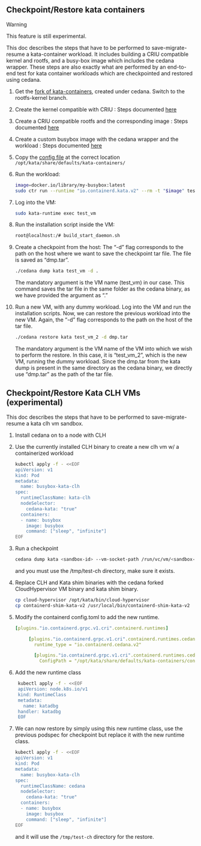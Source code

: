 ## Checkpoint/Restore kata containers
> [!WARNING]
> This feature is still experimental.

This doc describes the steps that have to be performed to save-migrate-resume a kata-container workload. It includes building a CRIU compatible kernel and rootfs, and a busy-box image which includes the cedana wrapper. These steps are also exactly what are performed by an end-to-end test for kata container workloads which are checkpointed and restored using cedana. 

1. Get the [fork of kata-containers](https://github.com/cedana/kata-containers), created under cedana. Switch to the rootfs-kernel branch. 
2. Create the kernel compatible with CRIU : Steps documented [here](./how-to-make-kernel-criu-compatible.md)
3. Create a CRIU compatible rootfs and the corresponding image : Steps documented [here](./how-to-make-rootfs-criu-compatible.md)
4. Create a custom busybox image with the cedana wrapper and the workload : Steps documented [here](./how-to-create-custom-busybox-image.md)
5. Copy the [config file](../../scripts/kata-utils/configuration-qemu.toml) at the correct location `/opt/kata/share/defaults/kata-containers/`
6. Run the workload: 

    ```bash
    image=docker.io/library/my-busybox:latest
    sudo ctr run --runtime "io.containerd.kata.v2" --rm -t "$image" test_vm cedana test.sh
    ```

7. Log into the VM: 

    ```bash
    sudo kata-runtime exec test_vm
    ```

8. Run the installation script inside the VM: 

    ```bash
    root@localhost:/# build_start_daemon.sh
    ```

9. Create a checkpoint from the host: The “-d” flag corresponds to the path on the host where we want to save the checkpoint tar file. The file is saved as “dmp.tar”.  

    ```bash
    ./cedana dump kata test_vm -d .
    ```

    The mandatory argument is the VM name (test_vm) in our case. This command saves the tar file in the same folder as the cedana binary, as we have provided the argument as “.”

10. Run a new VM, with any dummy workload. Log into the VM and run the installation scripts. Now, we can restore the previous workload into the new VM. Again, the “-d” flag corresponds to the path on the host of the tar file. 

    ```bash
    ./cedana restore kata test_vm_2 -d dmp.tar
    ```

    The mandatory argument is the VM name of the VM into which we wish to perform the restore. In this case, it is “test_vm_2”, which is the new VM, running the dummy workload. Since the dmp.tar from the kata dump is present in the same directory as the cedana binary, we directly use “dmp.tar” as the path of the tar file.

## Checkpoint/Restore Kata CLH VMs (experimental)

This doc describes the steps that have to be performed to save-migrate-resume a kata clh vm sandbox. 

1. Install cedana on to a node with CLH
2. Use the currently installed CLH binary to create a new clh vm w/ a containerized workload
   ```bash
   kubectl apply -f - <<EOF
   apiVersion: v1
   kind: Pod
   metadata:
     name: busybox-kata-clh
   spec:
     runtimeClassName: kata-clh
     nodeSelector:
       cedana-kata: "true"
     containers:
     - name: busybox
       image: busybox
       command: ["sleep", "infinite"]
   EOF
   ```
3. Run a checkpoint
   ```bash
   cedana dump kata <sandbox-id> --vm-socket-path /run/vc/vm/<sandbox-id>/clh-api.sock --vm-snapshot --dir file:///tmp/test-ch
   ```
   and you must use the /tmp/test-ch directory, make sure it exists.
3. Replace CLH and Kata shim binaries with the cedana forked CloudHypervisor VM binary and kata shim binary.
   ```bash
   cp cloud-hypervisor /opt/kata/bin/cloud-hypervisor
   cp containerd-shim-kata-v2 /usr/local/bin/containerd-shim-kata-v2
   ```
4. Modify the containerd config.toml to add the new runtime.
   ```yaml
   [plugins."io.containerd.grpc.v1.cri".containerd.runtimes]

        [plugins."io.containerd.grpc.v1.cri".containerd.runtimes.cedana]
          runtime_type = "io.containerd.cedana.v2"

          [plugins."io.containerd.grpc.v1.cri".containerd.runtimes.cedana.options]
            ConfigPath = "/opt/kata/share/defaults/kata-containers/configuration-clh.toml"
   ```
5. Add the new runtime class
   ```bash
    kubectl apply -f - <<EOF
    apiVersion: node.k8s.io/v1
    kind: RuntimeClass
    metadata:
      name: katadbg
    handler: katadbg
    EOF
   ```

6. We can now restore by simply using this new runtime class, use the previous podspec for checkpoint but replace it with the new runtime class.
   ```bash
   kubectl apply -f - <<EOF
   apiVersion: v1
   kind: Pod
   metadata:
     name: busybox-kata-clh
   spec:
     runtimeClassName: cedana
     nodeSelector:
       cedana-kata: "true"
     containers:
     - name: busybox
       image: busybox
       command: ["sleep", "infinite"]
   EOF
   ```
   and it will use the `/tmp/test-ch` directory for the restore.
